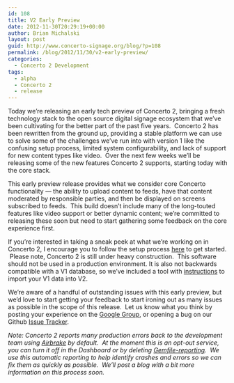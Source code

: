 ```yaml
---
id: 108
title: V2 Early Preview
date: 2012-11-30T20:29:19+00:00
author: Brian Michalski
layout: post
guid: http://www.concerto-signage.org/blog/?p=108
permalink: /blog/2012/11/30/v2-early-preview/
categories:
  - Concerto 2 Development
tags:
  - alpha
  - Concerto 2
  - release
---
```

Today we&#8217;re releasing an early tech preview of Concerto 2, bringing a fresh technology stack to the open source digital signage ecosystem that we&#8217;ve been cultivating for the better part of the past five years.  Concerto 2 has been rewritten from the ground up, providing a stable platform we can use to solve some of the challenges we&#8217;ve run into with version 1 like the confusing setup process, limited system configurability, and lack of support for new content types like video.  Over the next few weeks we&#8217;ll be releasing some of the new features Concerto 2 supports, starting today with the core stack.

This early preview release provides what we consider core Concerto functionality &#8212; the ability to upload content to feeds, have that content moderated by responsible parties, and then be displayed on screens subscribed to feeds.  This build doesn&#8217;t include many of the long-touted features like video support or better dynamic content; we&#8217;re committed to releasing these soon but need to start gathering some feedback on the core experience first.

If you&#8217;re interested in taking a sneak peek at what we&#8217;re working on in Concerto 2, I encourage you to follow the setup process [here](https://github.com/concerto/concerto#readme "Concerto 2 Readme") to get started.  Please note, Concerto 2 is still under heavy construction.  This software should not be used in a production environment. It is also not backwards compatible with a V1 database, so we&#8217;ve included a tool with [instructions](https://github.com/concerto/concerto/wiki/Importing-from-V1 "V1 Import Wiki") to import your V1 data into V2.

We&#8217;re aware of a handful of outstanding issues with this early preview, but we&#8217;d love to start getting your feedback to start ironing out as many issues as possible in the scope of this release.  Let us know what you think by posting your experience on the [Google Group](http://groups.google.com/group/concerto-digital-signage/ "Concerto Digital Signage"), or opening a bug on our Github [Issue Tracker](https://github.com/concerto/concerto/issues).

_Note: Concerto 2 reports many production errors back to the development team using [Airbrake](https://airbrake.io/pages/home) by default.  At the moment this is an opt-out service, you can turn it off in the Dashboard or by deleting [Gemfile-reporting](https://github.com/concerto/concerto/blob/master/Gemfile-reporting).  We use this automatic reporting to help identify crashes and errors so we can fix them as quickly as possible.  We&#8217;ll post a blog with a bit more information on this process soon._